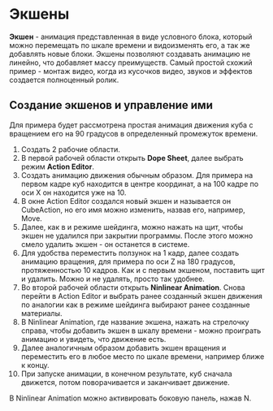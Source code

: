 # Экшены

**Экшен** - анимация представленная в виде условного блока, который можно перемещать по шкале времени и видоизменять его, а так же добавлять новые блоки. Экшены позволяют создавать анимацию не линейно, что добавляет массу преимуществ. Самый простой схожий пример - монтаж видео, когда из кусочков видео, звуков и эффектов создается полноценный ролик.

## Создание экшенов и управление ими

Для примера будет рассмотрена простая анимация движения куба с вращением его на 90 градусов в определенный промежуток времени.

1. Создать 2 рабочие области.
2. В первой рабочей области открыть **Dope Sheet**, далее выбрать режим **Action Editor**.
3. Создать анимацию движения обычным образом. Для примера на первом кадре куб находится в центре координат, а на 100 кадре по оси X он находится уже на 10.
4. В окне Action Editor создался новый экшен и называется он CubeAction, но его имя можно изменить, назвав его, например, Move.
5. Далее, как в и режиме шейдинга, можно нажать на щит, чтобы экшен не удалился при закрытии программы. После этого можно смело удалить экшен - он останется в системе.
6. Для удобства переместить ползунок на 1 кадр, далее создать анимацию вращения, для примера по оси Z на 180 градусов, протяженностью 10 кадров. Как и с первым экшеном, поставить щит и удалить. Можно и не удалять, просто так удобнее.
7. Во второй рабочей области открыть **Ninlinear Animation**. Снова перейти в Action Editor и выбрать ранее созданный экшен движения по аналогии как в режиме шейдинга выбирают ранее созданные материалы.
8. В Ninlinear Animation, где название экшена, нажать на стрелочку справа, чтобы добавить экшен в шкалу времени - можно проиграть анимацию и увидеть, что движение есть.
9. Далее аналогичным образом добавить экшен вращения и переместить его в любое место по шкале времени, например ближе к концу.
10. При запуске анимации, в конечном результате, куб сначала движется, потом поворачивается и заканчивает движение.

В Ninlinear Animation можно активировать боковую панель, нажав N.